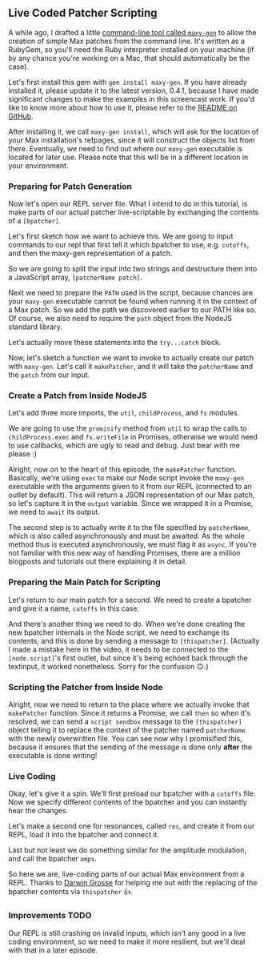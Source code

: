## Live Coded Patcher Scripting

A while ago, I drafted a little [command-line tool called `maxy-gen`](https://github.com/julianrubisch/maxy-gen) to allow the creation of simple Max patches from the command line. It's written as a RubyGem, so you'll need the Ruby interpreter installed on your machine (if by any chance you're working on a Mac, that should automatically be the case).

Let's first install this gem with `gem install maxy-gen`. If you have already installed it, please update it to the latest version, 0.4.1, because I have made significant changes to make the examples in this screencast work. If you'd like to know more about how to use it, please refer to the [README on GitHub](https://github.com/julianrubisch/maxy-gen).

After installing it, we call `maxy-gen install`, which will ask for the location of your Max installation's refpages, since it will construct the objects list from there. Eventually, we need to find out where our `maxy-gen` executable is located for later use. Please note that this will be in a different location in your environment.

### Preparing for Patch Generation

Now let's open our REPL server file. What I intend to do in this tutorial, is make parts of our actual patcher live-scriptable by exchanging the contents of a `[bpatcher]`. 

Let's first sketch how we want to achieve this. We are going to input commands to our repl that first tell it which bpatcher to use, e.g. `cutoffs`, and then the maxy-gen representation of a patch. 

So we are going to split the input into two strings and destructure them into a JavaScript array, `[patcherName patch]`.

Next we need to prepare the `PATH` used in the script, because chances are your `maxy-gen` executable cannot be found when running it in the context of a Max patch. So we add the path we discovered earlier to our PATH like so. Of course, we also need to require the `path` object from the NodeJS standard library.

Let's actually move these statements into the `try...catch` block.

Now, let's sketch a function we want to invoke to actually create our patch with `maxy-gen`. Let's call it `makePatcher`, and it will take the `patcherName` and the `patch` from our input.

### Create a Patch from Inside NodeJS

Let's add three more imports, the `util`‌, `childProcess`, and `fs` modules.

We are going to use the `promisify` method from `util` to wrap the calls to `childProcess.exec` and `fs.writeFile` in Promises, otherwise we would need to use callbacks, which are ugly to read and debug. Just bear with me please :)

Alright, now on to the heart of this episode, the `makePatcher` function. Basically, we're using `exec` to make our Node script invoke the `maxy-gen` executable with the arguments given to it from our REPL (connected to an outlet by default). This will return a JSON representation of our Max patch, so let's capture it in the `output` variable. Since we wrapped it in a Promise, we need to `await` its output.

The second step is to actually write it to the file specified by `patcherName`, which is also called asynchronously and must be awaited. As the whole method thus is executed asynchronously, we must flag it as `async`. If you're not familiar with this new way of handling Promises, there are a million blogposts and tutorials out there explaining it in detail.

### Preparing the Main Patch for Scripting

Let's return to our main patch for a second. We need to create a bpatcher and give it a name, `cutoffs` in this case.

And there's another thing we need to do. When we're done creating the new bpatcher internals in the Node script, we need to exchange its contents, and this is done by sending a message to `[thispatcher]`. (Actually I made a mistake here in the video, it needs to be connected to the `[node.script]`'s first outlet, but since it's being echoed back through the textinput, it worked nonetheless. Sorry for the confusion 🙃.)

### Scripting the Patcher from Inside Node

Alright, now we need to return to the place where we actually invoke that `makePatcher` function. Since it returns a Promise, we call `then` so when it's resolved, we can send a `script sendbox` message to the `[thispatcher]` object telling it to replace the context of the patcher named `patcherName` with the newly overwritten file. You can see now why I promisified this, because it ensures that the sending of the message is done only **after** the executable is done writing!

### Live Coding

Okay, let's give it a spin. We'll first preload our bpatcher with a `cutoffs` file. Now we specify different contents of the bpatcher and you can instantly hear the changes.

Let's make a second one for resonances, called `res`, and create it from our REPL, load it into the bpatcher and connect it.

Last but not least we do something similar for the amplitude modulation, and call the bpatcher `amps`.

So here we are, live-coding parts of our actual Max environment from a REPL. Thanks to [Darwin Grosse](https://twitter.com/darwingrosse) for helping me out with the replacing of the bpatcher contents via `thispatcher` 👍.

### Improvements TODO

Our REPL is still crashing on invalid inputs, which isn't any good in a live coding environment, so we need to make it more resilient, but we'll deal with that in a later episode.
